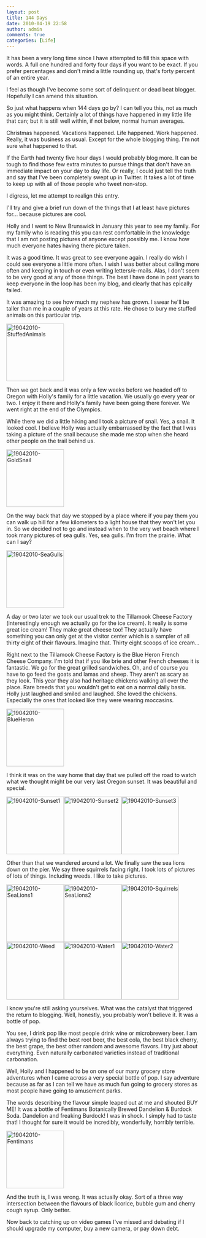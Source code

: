 ```yaml
---
layout: post
title: 144 Days
date: 2010-04-19 22:58
author: admin
comments: true
categories: [Life]
---
```

It has been a very long time since I have attempted to fill this space with words. A full one hundred and forty four days if you want to be exact. If you prefer percentages and don't mind a little rounding up, that's forty percent of an entire year.

I feel as though I've become some sort of delinquent or dead beat blogger. Hopefully I can amend this situation.

So just what happens when 144 days go by? I can tell you this, not as much as you might think. Certainly a lot of things have happened in my little life that can; but it is still well within, if not below, normal human averages.

Christmas happened. Vacations happened. Life happened. Work happened. Really, it was business as usual. Except for the whole blogging thing. I'm not sure what happened to that.

If the Earth had twenty five hour days I would probably blog more. It can be tough to find those few extra minutes to pursue things that don't have an immediate impact on your day to day life. Or really, I could just tell the truth and say that I've been completely swept up in Twitter. It takes a lot of time to keep up with all of those people who tweet non-stop.

I digress, let me attempt to realign this entry.

I'll try and give a brief run down of the things that I at least have pictures for... because pictures are cool.

Holly and I went to New Brunswick in January this year to see my family. For my family who is reading this you can rest comfortable in the knowledge that I am not posting pictures of anyone except possibly me. I know how much everyone hates having there picture taken.

It was a good time. It was great to see everyone again. I really do wish I could see everyone a little more often. I wish I was better about calling more often and keeping in touch or even writing letters/e-mails. Alas, I don't seem to be very good at any of those things. The best I have done in past years to keep everyone in the loop has been my blog, and clearly that has epically failed.

It was amazing to see how much my nephew has grown. I swear he'll be taller than me in a couple of years at this rate. He chose to bury me stuffed animals on this particular trip.

<a href="{{ site.url }}/assets/images/uploads/2010/04/19042010-StuffedAnimals.jpg"><img class="aligncenter size-thumbnail wp-image-401" title="19042010-StuffedAnimals" alt="19042010-StuffedAnimals" src="{{ site.url }}/assets/images/uploads/2010/04/19042010-StuffedAnimals-150x150.jpg" width="150" height="150" /></a>

Then we got back and it was only a few weeks before we headed off to Oregon with Holly's family for a little vacation. We usually go every year or two. I enjoy it there and Holly's family have been going there forever. We went right at the end of the Olympics.

While there we did a little hiking and I took a picture of snail. Yes, a snail. It looked cool. I believe Holly was actually embarrassed by the fact that I was taking a picture of the snail because she made me stop when she heard other people on the trail behind us.

<a href="{{ site.url }}/assets/images/uploads/2010/04/19042010-GoldSnail.jpg"><img class="aligncenter size-thumbnail wp-image-396" title="19042010-GoldSnail" alt="19042010-GoldSnail" src="{{ site.url }}/assets/images/uploads/2010/04/19042010-GoldSnail-150x150.jpg" width="150" height="150" /></a>

On the way back that day we stopped by a place where if you pay them you can walk up hill for a few kilometers to a light house that they won't let you in. So we decided not to go and instead when to the very wet beach where I took many pictures of sea gulls. Yes, sea gulls. I'm from the prairie. What can I say?

<a href="{{ site.url }}/assets/images/uploads/2010/04/19042010-SeaGulls.jpg"><img class="aligncenter size-thumbnail wp-image-397" title="19042010-SeaGulls" alt="19042010-SeaGulls" src="{{ site.url }}/assets/images/uploads/2010/04/19042010-SeaGulls-150x150.jpg" width="150" height="150" /></a>

A day or two later we took our usual trek to the Tillamook Cheese Factory (interestingly enough we actually go for the ice cream). It really is some great ice cream! They make great cheese too! They actually have something you can only get at the visitor center which is a sampler of all thirty eight of their flavours. Imagine that. Thirty eight scoops of ice cream...

Right next to the Tillamook Cheese Factory is the Blue Heron French Cheese Company. I'm told that if you like brie and other French cheeses it is fantastic. We go for the great grilled sandwiches. Oh, and of course you have to go feed the goats and lamas and sheep. They aren't as scary as they look. This year they also had heritage chickens walking all over the place. Rare breeds that you wouldn't get to eat on a normal daily basis. Holly just laughed and smiled and laughed. She loved the chickens. Especially the ones that looked like they were wearing moccasins.

<a href="{{ site.url }}/assets/images/uploads/2010/04/19042010-BlueHeron.jpg"><img class="aligncenter size-thumbnail wp-image-394" title="19042010-BlueHeron" alt="19042010-BlueHeron" src="{{ site.url }}/assets/images/uploads/2010/04/19042010-BlueHeron-150x150.jpg" width="150" height="150" /></a>

I think it was on the way home that day that we pulled off the road to watch what we thought might be our very last Oregon sunset. It was beautiful and special.

<a href="{{ site.url }}/assets/images/uploads/2010/04/19042010-Sunset1.jpg"><img class="alignnone size-thumbnail wp-image-402" title="19042010-Sunset1" alt="19042010-Sunset1" src="{{ site.url }}/assets/images/uploads/2010/04/19042010-Sunset1-150x150.jpg" width="150" height="150" /></a><a href="{{ site.url }}/assets/images/uploads/2010/04/19042010-Sunset2.jpg"><img class="alignnone size-thumbnail wp-image-403" title="19042010-Sunset2" alt="19042010-Sunset2" src="{{ site.url }}/assets/images/uploads/2010/04/19042010-Sunset2-150x150.jpg" width="150" height="150" /></a><a href="{{ site.url }}/assets/images/uploads/2010/04/19042010-Sunset3.jpg"><img class="alignnone size-thumbnail wp-image-404" title="19042010-Sunset3" alt="19042010-Sunset3" src="{{ site.url }}/assets/images/uploads/2010/04/19042010-Sunset3-150x150.jpg" width="150" height="150" /></a>

Other than that we wandered around a lot. We finally saw the sea lions down on the pier. We say three squirrels facing right. I took lots of pictures of lots of things. Including weeds. I like to take pictures.

<a href="{{ site.url }}/assets/images/uploads/2010/04/19042010-SeaLions1.jpg"><img class="alignnone size-thumbnail wp-image-398" title="19042010-SeaLions1" alt="19042010-SeaLions1" src="{{ site.url }}/assets/images/uploads/2010/04/19042010-SeaLions1-150x150.jpg" width="150" height="150" /></a><a href="{{ site.url }}/assets/images/uploads/2010/04/19042010-SeaLions2.jpg"><img class="alignnone size-thumbnail wp-image-399" title="19042010-SeaLions2" alt="19042010-SeaLions2" src="{{ site.url }}/assets/images/uploads/2010/04/19042010-SeaLions2-150x150.jpg" width="150" height="150" /></a><a href="{{ site.url }}/assets/images/uploads/2010/04/19042010-Squirrels.jpg"><img class="alignnone size-thumbnail wp-image-400" title="19042010-Squirrels" alt="19042010-Squirrels" src="{{ site.url }}/assets/images/uploads/2010/04/19042010-Squirrels-150x150.jpg" width="150" height="150" /></a><a href="{{ site.url }}/assets/images/uploads/2010/04/19042010-Weed.jpg"><img class="alignnone size-thumbnail wp-image-407" title="19042010-Weed" alt="19042010-Weed" src="{{ site.url }}/assets/images/uploads/2010/04/19042010-Weed-150x150.jpg" width="150" height="150" /></a><a href="{{ site.url }}/assets/images/uploads/2010/04/19042010-Water1.jpg"><img class="alignnone size-thumbnail wp-image-405" title="19042010-Water1" alt="19042010-Water1" src="{{ site.url }}/assets/images/uploads/2010/04/19042010-Water1-150x150.jpg" width="150" height="150" /></a><a href="{{ site.url }}/assets/images/uploads/2010/04/19042010-Water2.jpg"><img class="alignnone size-thumbnail wp-image-406" title="19042010-Water2" alt="19042010-Water2" src="{{ site.url }}/assets/images/uploads/2010/04/19042010-Water2-150x150.jpg" width="150" height="150" /></a>

I know you're still asking yourselves. What was the catalyst that triggered the return to blogging. Well, honestly, you probably won't believe it. It was a bottle of pop.

You see, I drink pop like most people drink wine or microbrewery beer. I am always trying to find the best root beer, the best cola, the best black cherry, the best grape, the best other random and awesome flavors. I try just about everything. Even naturally carbonated varieties instead of traditional carbonation.

Well, Holly and I happened to be on one of our many grocery store adventures when I came across a very special bottle of pop. I say adventure because as far as I can tell we have as much fun going to grocery stores as most people have going to amusement parks.

The words describing the flavour simple leaped out at me and shouted BUY ME! It was a bottle of Fentimans Botanically Brewed Dandelion &amp; Burdock Soda. Dandelion and freaking Burdock! I was in shock. I simply had to taste that! I thought for sure it would be incredibly, wonderfully, horribly terrible.

<a href="{{ site.url }}/assets/images/uploads/2010/04/19042010-Fentimans.jpg"><img class="aligncenter size-thumbnail wp-image-395" title="19042010-Fentimans" alt="19042010-Fentimans" src="{{ site.url }}/assets/images/uploads/2010/04/19042010-Fentimans-150x150.jpg" width="150" height="150" /></a>

And the truth is, I was wrong. It was actually okay. Sort of a three way intersection between the flavours of black licorice, bubble gum and cherry cough syrup. Only better.

Now back to catching up on video games I've missed and debating if I should upgrade my computer, buy a new camera, or pay down debt.
